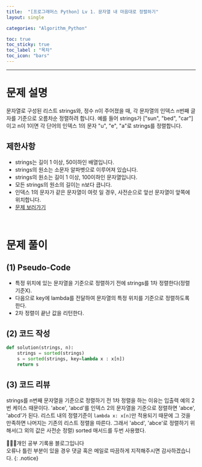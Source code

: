 ```yaml
---
title:  "[프로그래머스 Python] Lv 1. 문자열 내 마음대로 정렬하기"
layout: single

categories: "Algorithm_Python"

toc: true
toc_sticky: true
toc_label : "목차"
toc_icon: "bars"
---
```


***

# 문제 설명
문자열로 구성된 리스트 strings와, 정수 n이 주어졌을 때, 각 문자열의 인덱스 n번째 글자를 기준으로 오름차순 정렬하려 합니다. 예를 들어 strings가 ["sun", "bed", "car"]이고 n이 1이면 각 단어의 인덱스 1의 문자 "u", "e", "a"로 strings를 정렬합니다.

## 제한사항
- strings는 길이 1 이상, 50이하인 배열입니다.
- strings의 원소는 소문자 알파벳으로 이루어져 있습니다.
- strings의 원소는 길이 1 이상, 100이하인 문자열입니다.
- 모든 strings의 원소의 길이는 n보다 큽니다.
- 인덱스 1의 문자가 같은 문자열이 여럿 일 경우, 사전순으로 앞선 문자열이 앞쪽에 위치합니다.
- [문제 보러가기](https://school.programmers.co.kr/learn/courses/30/lessons/12915)

<br>

# 문제 풀이
## (1) Pseudo-Code
- 특정 위치에 있는 문자열을 기준으로 정렬하기 전에 strings를 1차 정렬한다(정렬 기준X).
- 다음으로 key에 lambda를 전달하여 문자열의 특정 위치를 기준으로 정렬하도록 한다.
- 2차 정렬이 끝난 값을 리턴한다.

## (2) 코드 작성
```python
def solution(strings, n):
    strings = sorted(strings)
    s = sorted(strings, key=lambda x : x[n])
    return s
```

## (3) 코드 리뷰
strings를 n번째 문자열을 기준으로 정렬하기 전 1차 정렬을 하는 이유는 입출력 예의 2번 케이스 때문이다. 'abce', 'abcd'를 인덱스 2의 문자열을 기준으로 정렬하면 'abce', 'abcd'가 된다. 리스트 내의 정렬기준이 ```lambda x: x[n]```만 적용되기 때문에 그 것을 만족하면 나머지는 기존의 리스트 정렬을 따른다. 그래서 'abcd', 'abce'로 정렬하기 위해서(그 외의 값은 사전순 정렬) sorted 매서드를 두번 사용했다.

👩🏻‍💻개인 공부 기록용 블로그입니다
<br>오류나 틀린 부분이 있을 경우 댓글 혹은 메일로 따끔하게 지적해주시면 감사하겠습니다.
{: .notice}
